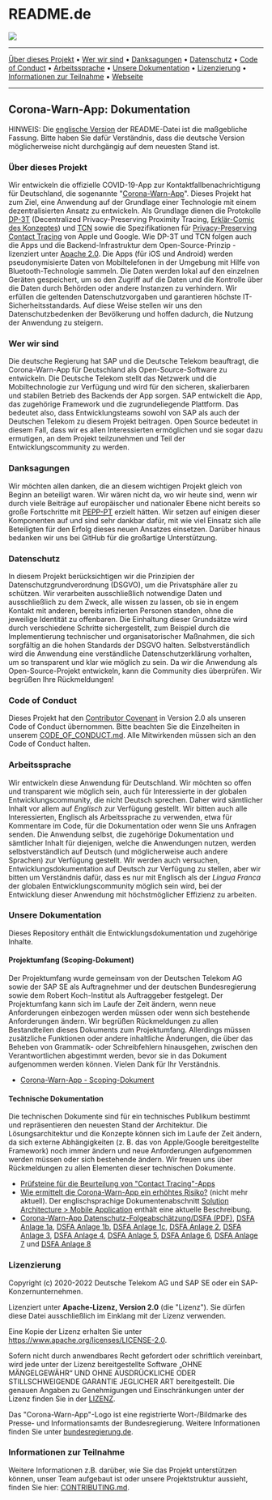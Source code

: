 # README.de

[![](https://raw.githubusercontent.com/corona-warn-app/cwa-documentation/main/images/CWA\_title.png)](https://www.coronawarn.app/de/)

***

[Über dieses Projekt](README.de.md#über-dieses-projekt) • [Wer wir sind](README.de.md#wer-wir-sind) • [Danksagungen](README.de.md#danksagungen) • [Datenschutz](README.de.md#datenschutz) • [Code of Conduct](README.de.md#code-of-conduct) • [Arbeitssprache](README.de.md#arbeitssprache) • [Unsere Dokumentation](README.de.md#unsere-dokumentation) • [Lizenzierung](README.de.md#lizenzierung) • [Informationen zur Teilnahme](README.de.md#informationen-zur-teilnahme) • [Webseite](https://www.coronawarn.app/de/)

***

## Corona-Warn-App: Dokumentation

HINWEIS: Die [englische Version](<../README (1).md>) der README-Datei ist die maßgebliche Fassung. Bitte haben Sie dafür Verständnis, dass die deutsche Version möglicherweise nicht durchgängig auf dem neuesten Stand ist.

### Über dieses Projekt

Wir entwickeln die offizielle COVID-19-App zur Kontaktfallbenachrichtigung für Deutschland, die sogenannte "[Corona-Warn-App](https://www.coronawarn.app/de/)". Dieses Projekt hat zum Ziel, eine Anwendung auf der Grundlage einer Technologie mit einem dezentralisierten Ansatz zu entwickeln. Als Grundlage dienen die Protokolle [DP-3T](https://github.com/DP-3T/documents) (Decentralized Privacy-Preserving Proximity Tracing, [Erklär-Comic des Konzeptes](https://github.com/DP-3T/documents/tree/master/public\_engagement/cartoon)) und [TCN](https://tcn-coalition.org/) sowie die Spezifikationen für [Privacy-Preserving Contact Tracing](https://www.apple.com/covid19/contacttracing/) von Apple und Google. Wie DP-3T und TCN folgen auch die Apps und die Backend-Infrastruktur dem Open-Source-Prinzip - lizenziert unter [Apache 2.0](../LICENSE/). Die Apps (für iOS und Android) werden pseudonymisierte Daten von Mobiltelefonen in der Umgebung mit Hilfe von Bluetooth-Technologie sammeln. Die Daten werden lokal auf den einzelnen Geräten gespeichert, um so den Zugriff auf die Daten und die Kontrolle über die Daten durch Behörden oder andere Instanzen zu verhindern. Wir erfüllen die geltenden Datenschutzvorgaben und garantieren höchste IT-Sicherheitsstandards. Auf diese Weise stellen wir uns den Datenschutzbedenken der Bevölkerung und hoffen dadurch, die Nutzung der Anwendung zu steigern.

### Wer wir sind

Die deutsche Regierung hat SAP und die Deutsche Telekom beauftragt, die Corona-Warn-App für Deutschland als Open-Source-Software zu entwickeln. Die Deutsche Telekom stellt das Netzwerk und die Mobiltechnologie zur Verfügung und wird für den sicheren, skalierbaren und stabilen Betrieb des Backends der App sorgen. SAP entwickelt die App, das zugehörige Framework und die zugrundeliegende Plattform. Das bedeutet also, dass Entwicklungsteams sowohl von SAP als auch der Deutschen Telekom zu diesem Projekt beitragen. Open Source bedeutet in diesem Fall, dass wir es allen Interessierten ermöglichen und sie sogar dazu ermutigen, an dem Projekt teilzunehmen und Teil der Entwicklungscommunity zu werden.

### Danksagungen

Wir möchten allen danken, die an diesem wichtigen Projekt gleich von Beginn an beteiligt waren. Wir wären nicht da, wo wir heute sind, wenn wir durch viele Beiträge auf europäischer und nationaler Ebene nicht bereits so große Fortschritte mit [PEPP-PT](https://github.com/pepp-pt/pepp-pt-documentation) erzielt hätten. Wir setzen auf einigen dieser Komponenten auf und sind sehr dankbar dafür, mit wie viel Einsatz sich alle Beteiligten für den Erfolg dieses neuen Ansatzes einsetzen. Darüber hinaus bedanken wir uns bei GitHub für die großartige Unterstützung.

### Datenschutz

In diesem Projekt berücksichtigen wir die Prinzipien der Datenschutzgrundverordnung (DSGVO), um die Privatsphäre aller zu schützen. Wir verarbeiten ausschließlich notwendige Daten und ausschließlich zu dem Zweck, alle wissen zu lassen, ob sie in engem Kontakt mit anderen, bereits infizierten Personen standen, ohne die jeweilige Identität zu offenbaren. Die Einhaltung dieser Grundsätze wird durch verschiedene Schritte sichergestellt, zum Beispiel durch die Implementierung technischer und organisatorischer Maßnahmen, die sich sorgfältig an die hohen Standards der DSGVO halten. Selbstverständlich wird die Anwendung eine verständliche Datenschutzerklärung vorhalten, um so transparent und klar wie möglich zu sein. Da wir die Anwendung als Open-Source-Projekt entwickeln, kann die Community dies überprüfen. Wir begrüßen Ihre Rückmeldungen!

### Code of Conduct

Dieses Projekt hat den [Contributor Covenant](https://www.contributor-covenant.org/) in Version 2.0 als unseren Code of Conduct übernommen. Bitte beachten Sie die Einzelheiten in unserem [CODE\_OF\_CONDUCT.md](../). Alle Mitwirkenden müssen sich an den Code of Conduct halten.

### Arbeitssprache

Wir entwickeln diese Anwendung für Deutschland. Wir möchten so offen und transparent wie möglich sein, auch für Interessierte in der globalen Entwicklungscommunity, die nicht Deutsch sprechen. Daher wird sämtlicher Inhalt vor allem auf _Englisch_ zur Verfügung gestellt. Wir bitten auch alle Interessierten, Englisch als Arbeitssprache zu verwenden, etwa für Kommentare im Code, für die Dokumentation oder wenn Sie uns Anfragen senden. Die Anwendung selbst, die zugehörige Dokumentation und sämtlicher Inhalt für diejenigen, welche die Anwendungen nutzen, werden selbstverständlich auf Deutsch (und möglicherweise auch andere Sprachen) zur Verfügung gestellt. Wir werden auch versuchen, Entwicklungsdokumentation auf Deutsch zur Verfügung zu stellen, aber wir bitten um Verständnis dafür, dass es nur mit Englisch als der _Lingua Franca_ der globalen Entwicklungscommunity möglich sein wird, bei der Entwicklung dieser Anwendung mit höchstmöglicher Effizienz zu arbeiten.

### Unsere Dokumentation

Dieses Repository enthält die Entwicklungsdokumentation und zugehörige Inhalte.

#### Projektumfang (Scoping-Dokument)

Der Projektumfang wurde gemeinsam von der Deutschen Telekom AG sowie der SAP SE als Auftragnehmer und der deutschen Bundesregierung sowie dem Robert Koch-Institut als Auftraggeber festgelegt. Der Projektumfang kann sich im Laufe der Zeit ändern, wenn neue Anforderungen einbezogen werden müssen oder wenn sich bestehende Anforderungen ändern. Wir begrüßen Rückmeldungen zu allen Bestandteilen dieses Dokuments zum Projektumfang. Allerdings müssen zusätzliche Funktionen oder andere inhaltliche Änderungen, die über das Beheben von Grammatik- oder Schreibfehlern hinausgehen, zwischen den Verantwortlichen abgestimmt werden, bevor sie in das Dokument aufgenommen werden können. Vielen Dank für Ihr Verständnis.

* [Corona-Warn-App - Scoping-Dokument](scoping\_document.de.md)

#### Technische Dokumentation

Die technischen Dokumente sind für ein technisches Publikum bestimmt und repräsentieren den neuesten Stand der Architektur. Die Lösungsarchitektur und die Konzepte können sich im Laufe der Zeit ändern, da sich externe Abhängigkeiten (z. B. das von Apple/Google bereitgestellte Framework) noch immer ändern und neue Anforderungen aufgenommen werden müssen oder sich bestehende ändern. Wir freuen uns über Rückmeldungen zu allen Elementen dieser technischen Dokumente.

* [Prüfsteine für die Beurteilung von "Contact Tracing"-Apps](pruefsteine.de.md)
* [Wie ermittelt die Corona-Warn-App ein erhöhtes Risiko?](cwa-risk-assessment.de.md) (nicht mehr aktuell). Der englischsprachige Dokumentenabschnitt [Solution Architecture > Mobile Application](../solution\_architecture.md#mobile-applications) enthält eine aktuelle Beschreibung.
* [Corona-Warn-App Datenschutz-Folgeabschätzung/DSFA (PDF)](https://www.coronawarn.app/assets/documents/cwa-datenschutz-folgenabschaetzung.pdf), [DSFA Anlage 1a](https://www.coronawarn.app/assets/documents/cwa-datenschutz-folgenabschaetzung-anlage1a.pdf), [DSFA Anlage 1b](https://www.coronawarn.app/assets/documents/cwa-datenschutz-folgenabschaetzung-anlage1b.pdf), [DSFA Anlage 1c](https://www.coronawarn.app/assets/documents/cwa-datenschutz-folgenabschaetzung-anlage1c.pdf), [DSFA Anlage 2](https://www.coronawarn.app/assets/documents/cwa-datenschutz-folgenabschaetzung-anlage2.pdf), [DSFA Anlage 3](https://www.coronawarn.app/assets/documents/cwa-datenschutz-folgenabschaetzung-anlage3.pdf), [DSFA Anlage 4](https://www.coronawarn.app/assets/documents/cwa-datenschutz-folgenabschaetzung-anlage4.pdf), [DSFA Anlage 5](https://www.coronawarn.app/assets/documents/cwa-datenschutz-folgenabschaetzung-anlage5.pdf), [DSFA Anlage 6](https://www.coronawarn.app/assets/documents/cwa-datenschutz-folgenabschaetzung-anlage6.pdf), [DSFA Anlage 7](https://www.coronawarn.app/assets/documents/cwa-datenschutz-folgenabschaetzung-anlage7.pdf) und [DSFA Anlage 8](https://www.coronawarn.app/assets/documents/cwa-datenschutz-folgenabschaetzung-anlage8.pdf)

### Lizenzierung

Copyright (c) 2020-2022 Deutsche Telekom AG und SAP SE oder ein SAP-Konzernunternehmen.

Lizenziert unter **Apache-Lizenz, Version 2.0** (die "Lizenz"). Sie dürfen diese Datei ausschließlich im Einklang mit der Lizenz verwenden.

Eine Kopie der Lizenz erhalten Sie unter https://www.apache.org/licenses/LICENSE-2.0.

Sofern nicht durch anwendbares Recht gefordert oder schriftlich vereinbart, wird jede unter der Lizenz bereitgestellte Software „OHNE MÄNGELGEWÄHR“ UND OHNE AUSDRÜCKLICHE ODER STILLSCHWEIGENDE GARANTIE JEGLICHER ART bereitgestellt. Die genauen Angaben zu Genehmigungen und Einschränkungen unter der Lizenz finden Sie in der [LIZENZ](../LICENSE/).

Das "Corona-Warn-App"-Logo ist eine registrierte Wort-/Bildmarke des Presse- und Informationsamts der Bundesregierung. Weitere Informationen finden Sie unter [bundesregierung.de](https://www.bundesregierung.de/breg-de/bundesregierung/bundespresseamt).

### Informationen zur Teilnahme

Weitere Informationen z.B. darüber, wie Sie das Projekt unterstützen können, unser Team aufgebaut ist oder unsere Projektstruktur aussieht, finden Sie hier: [CONTRIBUTING.md](../CONTRIBUTING.md).

